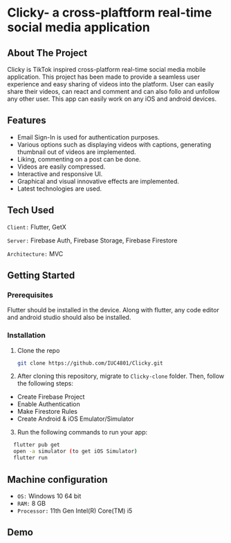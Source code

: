 # Clicky- a cross-plaftform real-time social media application
## About The Project

Clicky is TikTok inspired cross-platform real-time social media mobile application. This project has been made to provide a seamless user experience and easy sharing of videos into the platform. User can easily share their videos, can react and comment and can also follo and unfollow any other user. This app can easily work on any iOS and android devices.

## Features
- Email Sign-In is used for authentication purposes.
- Various options such as displaying videos with captions, generating thumbnail out of videos are implemented.
- Liking, commenting on a post can be done.
- Videos are easily compressed.
- Interactive and responsive UI.
- Graphical and visual innovative effects are implemented.
- Latest technologies are used.


## Tech Used

`Client:`  Flutter, GetX

`Server:`  Firebase Auth, Firebase Storage, Firebase Firestore

`Architecture:`  MVC


<!-- GETTING STARTED -->
## Getting Started


### Prerequisites

Flutter should be installed in the device. Along with flutter, any code editor and android studio should also be installed.

### Installation

1. Clone the repo
   ```sh
   git clone https://github.com/IUC4801/Clicky.git
   ```
   
2. After cloning this repository, migrate to ```Clicky-clone``` folder. Then, follow the following steps:
- Create Firebase Project
- Enable Authentication
- Make Firestore Rules
- Create Android & iOS Emulator/Simulator

3. Run the following commands to run your app:
```bash
  flutter pub get
  open -a simulator (to get iOS Simulator)
  flutter run
```
## Machine configuration
- `OS:` Windows 10 64 bit
- `RAM:` 8 GB 
- `Processor:` 11th Gen Intel(R) Core(TM) i5

## Demo


